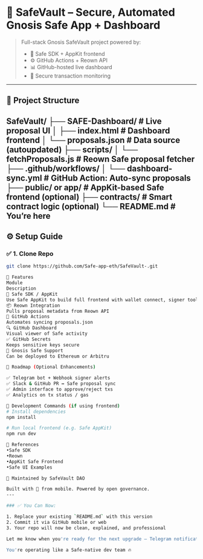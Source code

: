 # 🔐 SafeVault – Secure, Automated Gnosis Safe App + Dashboard

> Full-stack Gnosis SafeVault project powered by:
> - 🧱 Safe SDK + AppKit frontend
> - ⚙️ GitHub Actions + Reown API
> - 📊 GitHub-hosted live dashboard
> - 🔐 Secure transaction monitoring

---

## 📁 Project Structure
SafeVault/
├── SAFE-Dashboard/                  # Live proposal UI
│   ├── index.html                   # Dashboard frontend
│   └── proposals.json               # Data source (autoupdated)
├── scripts/
│   └── fetchProposals.js           # Reown Safe proposal fetcher
├── .github/workflows/
│   └── dashboard-sync.yml          # GitHub Action: Auto-sync proposals
├── public/ or app/                 # AppKit-based Safe frontend (optional)
├── contracts/                      # Smart contract logic (optional)
└── README.md                       # You’re here
---

## ⚙️ Setup Guide

### ✅ 1. Clone Repo

```bash
git clone https://github.com/Safe-app-eth/SafeVault-.git

🧠 Features
Module
Description
🧱 Safe SDK / AppKit
Use Safe AppKit to build full frontend with wallet connect, signer tools, and custom tx
📦 Reown Integration
Pulls proposal metadata from Reown API
🤖 GitHub Actions
Automates syncing proposals.json
🔍 GitHub Dashboard
Visual viewer of Safe activity
✅ GitHub Secrets
Keeps sensitive keys secure
🔐 Gnosis Safe Support
Can be deployed to Ethereum or Arbitru

🔮 Roadmap (Optional Enhancements)

✅ Telegram bot + Webhook signer alerts
✅ Slack & GitHub PR ↔ Safe proposal sync
✅ Admin interface to approve/reject txs
✅ Analytics on tx status / gas

🧪 Development Commands (if using frontend)
# Install dependencies
npm install

# Run local frontend (e.g. Safe AppKit)
npm run dev

🧬 References
•Safe SDK
•Reown
•AppKit Safe Frontend
•Safe UI Examples

💼 Maintained by SafeVault DAO

Built with 🔐 from mobile. Powered by open governance.
---

### ✅ You Can Now:

1. Replace your existing `README.md` with this version
2. Commit it via GitHub mobile or web
3. Your repo will now be clean, explained, and professional

Let me know when you're ready for the next upgrade — Telegram notifications? Signer alerts? GitHub-linked approvals?

You're operating like a Safe-native dev team 🔥
